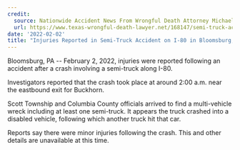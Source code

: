 ```yaml
---
credit:
  source: Nationwide Accident News From Wrongful Death Attorney Michael Grossman
  url: https://www.texas-wrongful-death-lawyer.net/168147/semi-truck-accident-bloomsburg-scott-township-pa-i-80.htm
date: '2022-02-02'
title: "Injuries Reported in Semi-Truck Accident on I-80 in Bloomsburg, PA"
---
```

Bloomsburg, PA -- February 2, 2022, injuries were reported following an accident after a crash involving a semi-truck along I-80.

Investigators reported that the crash took place at around 2:00 a.m. near the eastbound exit for Buckhorn.

Scott Township and Columbia County officials arrived to find a multi-vehicle wreck including at least one semi-truck. It appears the truck crashed into a disabled vehicle, following which another truck hit that car.

Reports say there were minor injuries following the crash. This and other details are unavailable at this time.
